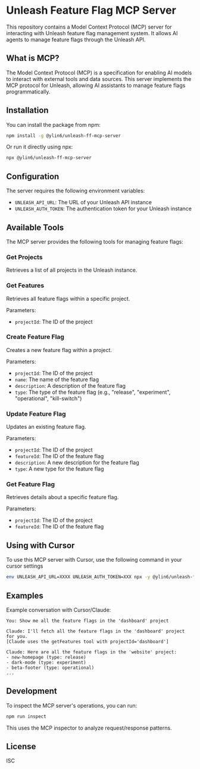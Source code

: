 # Unleash Feature Flag MCP Server

This repository contains a Model Context Protocol (MCP) server for interacting with Unleash feature flag management system. It allows AI agents to manage feature flags through the Unleash API.

## What is MCP?

The Model Context Protocol (MCP) is a specification for enabling AI models to interact with external tools and data sources. This server implements the MCP protocol for Unleash, allowing AI assistants to manage feature flags programmatically.

## Installation

You can install the package from npm:

```bash
npm install -g @ylin6/unleash-ff-mcp-server
```

Or run it directly using npx:

```bash
npx @ylin6/unleash-ff-mcp-server
```

## Configuration

The server requires the following environment variables:

- `UNLEASH_API_URL`: The URL of your Unleash API instance
- `UNLEASH_AUTH_TOKEN`: The authentication token for your Unleash instance

## Available Tools

The MCP server provides the following tools for managing feature flags:

### Get Projects

Retrieves a list of all projects in the Unleash instance.

### Get Features

Retrieves all feature flags within a specific project.

Parameters:

- `projectId`: The ID of the project

### Create Feature Flag

Creates a new feature flag within a project.

Parameters:

- `projectId`: The ID of the project
- `name`: The name of the feature flag
- `description`: A description of the feature flag
- `type`: The type of the feature flag (e.g., "release", "experiment", "operational", "kill-switch")

### Update Feature Flag

Updates an existing feature flag.

Parameters:

- `projectId`: The ID of the project
- `featureId`: The ID of the feature flag
- `description`: A new description for the feature flag
- `type`: A new type for the feature flag

### Get Feature Flag

Retrieves details about a specific feature flag.

Parameters:

- `projectId`: The ID of the project
- `featureId`: The ID of the feature flag

## Using with Cursor

To use this MCP server with Cursor, use the following command in your cursor settings

```bash
env UNLEASH_API_URL=XXXX UNLEASH_AUTH_TOKEN=XXX npx -y @ylin6/unleash-ff-mcp-server
```

## Examples

Example conversation with Cursor/Claude:

```
You: Show me all the feature flags in the 'dashboard' project

Claude: I'll fetch all the feature flags in the 'dashboard' project for you.
[Claude uses the getFeatures tool with projectId='dashboard']

Claude: Here are all the feature flags in the 'website' project:
- new-homepage (type: release)
- dark-mode (type: experiment)
- beta-footer (type: operational)
...
```

## Development

To inspect the MCP server's operations, you can run:

```bash
npm run inspect
```

This uses the MCP inspector to analyze request/response patterns.

## License

ISC
